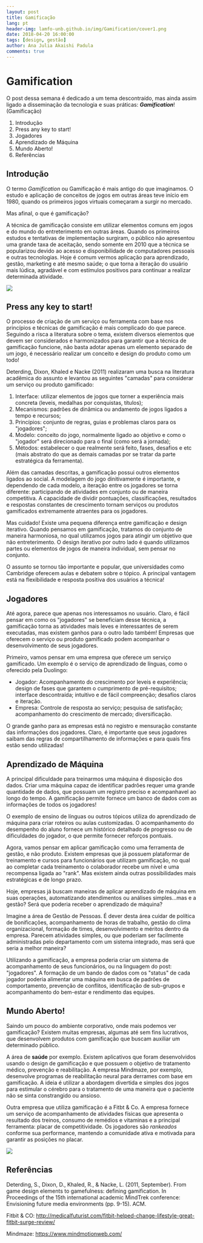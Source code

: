 ```yaml
---
layout: post
title: Gamificação
lang: pt
header-img: lamfo-unb.github.io/img/Gamification/cover1.png
date: 2018-04-20 16:00:00
tags: [design, gestão]
author: Ana Julia Akaishi Padula
comments: true
---
```


# Gamification

O post dessa semana é dedicado a um tema descontraído, mas ainda assim ligado a disseminação da tecnologia e suas práticas: ***Gamification***! (Gamificação)

1. Introdução
2. Press any key to start!
3. Jogadores
4. Aprendizado de Máquina
5. Mundo Aberto!
6. Referências

## Introdução
O termo *Gamification* ou Gamificação é mais antigo do que imaginamos. O estudo e aplicação de conceitos de jogos em outras áreas teve início em 1980, quando os primeiros jogos virtuais começaram a surgir no mercado.

Mas afinal, o que é gamificação?

A técnica de gamificação consiste em utilizar elementos comuns em jogos e do mundo do entreterimento em outras áreas. Quando os primeiros estudos e tentativas de implementação surgiram, o público não apresentou uma grande taxa de aceitação, sendo somente em 2010 que a técnica se popularizou devido ao acesso e disponibilidade de computadores pessoais e outras tecnologias. Hoje é comum vermos aplicação para aprendizado, gestão, marketing e até mesmo saúde; o que torna a iteração do usuário mais lúdica, agradável e com estímulos positivos para continuar a realizar determinada atividade. 

![](https://cdn.pixabay.com/photo/2013/07/12/16/53/space-invaders-151432_960_720.png)

## Press any key to start!
O processo de criação de um serviço ou ferramenta com base nos princípios e técnicas de gamificação é mais complicado do que parece. Seguindo a risca a literatura sobre o tema, existem diversos elementos que devem ser considerados e harmonizados para garantir que a técnica de gamificação funcione, não basta adotar apenas um elemento separado de um jogo, é necessário realizar um conceito e design do produto como um todo!

Deterding, Dixon, Khaled e Nacke (2011) realizaram uma busca na literatura acadêmica do assunto e levantou as seguintes "camadas" para considerar um serviço ou produto gamificado:
1. Interface: utilizar elementos de jogos que torner a experiência mais concreta (leveis, medalhas por conquistas, títulos);
2. Mecanismos: padrões de dinâmica ou andamento de jogos ligados a tempo e recursos;
3. Princípios: conjunto de regras, guias e problemas claros para os "jogadores";
4. Modelo: conceito do jogo, normalmente ligado ao objetivo e como o "jogador" será direcionado para o final (como será a jornada);
5. Métodos: estabelecer o que realmente será feito, fases, desafios e etc (mais abstrato do que as demais camadas por se tratar da parte estratégica da ferramenta).

Além das camadas descritas, a gamificação possui outros elementos ligados ao social. A modelagem do jogo dinitivamente é importante, e dependendo de cada modelo, a iteração entre os jogadores se torna diferente: participando de atividades em conjunto ou de maneira competitiva. A capacidade de dividir pontuações, classificações, resultados e respostas constantes de crescimento tornam serviços ou produtos gamificados extremamente atraentes para os jogadores.

Mas cuidado! Existe uma pequena diferença entre gamificação e design iterativo. Quando pensamos em gamificação, tratamos do conjunto de maneira harmoniosa, no qual utilizamos jogos para atingir um objetivo que não entreterimento. O design iterativo por outro lado é quando utilizamos partes ou elementos de jogos de maneira individual, sem pensar no conjunto.

O assunto se tornou tão importante e popular, que universidades como Cambridge oferecem aulas e debatem sobre o tópico. A principal vantagem está na flexibilidade e resposta positiva dos usuários a técnica!

## Jogadores
Até agora, parece que apenas nos interessamos no usuário. Claro, é fácil pensar em como os "jogadores" se beneficiam desse técnica, a gamificação torna as atividades mais leves e interessantes de serem executadas, mas existem ganhos para o outro lado também! Empresas que oferecem o serviço ou produto gamificado podem acompanhar o desenvolvimento de seus jogadores.

Primeiro, vamos pensar em uma empresa que oferece um serviço gamificado. Um exemplo é o serviço de aprendizado de línguas, como o oferecido pela Duolingo:
* Jogador: Acompanhamento do crescimento por leveis e experiência; design de fases que garantem o cumprimento de pré-requisitos; interface descontraída; intuitivo e de fácil compreenção; desafios claros e iteração.
* Empresa: Controle de resposta ao serviço; pesquisa de satisfação; acompanhamento do crescimento de mercado; diversificação.

O grande ganho para as empresas está no registro e mensuração constante das informações dos jogadores. Claro, é importante que seus jogadores saibam das regras de compartilhamento de informações e para quais fins estão sendo utilizadas!


## Aprendizado de Máquina
A principal dificuldade para treinarmos uma máquina é disposição dos dados. Criar uma máquina capaz de identificar padrões requer uma grande quantidade de dados, que possuam um registro preciso e acompanhavel ao longo do tempo. A gamificação permite fornece um banco de dados com as informações de todos os jogadores!

O exemplo de ensino de línguas ou outros tópicos utiliza do aprendizado de máquina para criar roteiros ou aulas customizadas. O acompanhamento do desempenho do aluno fornece um histórico detalhado de progresso ou de dificuldades do jogador, o que permite fornecer reforços pontuais.

Agora, vamos pensar em aplicar gamificação como uma ferramenta de gestão, e não produto. Existem empresas que já possuem plataformar de treinamento e cursos para funcionários que utilizam gamificação, no qual ao completar cada treinamento o colaborador recebe um nível e uma recompensa ligada ao "rank". Mas existem ainda outras possibilidades mais estratégicas e de longo prazo.

Hoje, empresas já buscam maneiras de aplicar aprendizado de máquina em suas operações, automatizando atendimentos ou análises simples...mas e a gestão? Será que poderia receber o aprendizado de máquina?

Imagine a área de Gestão de Pessoas. É dever desta área cuidar de política de bonificações, acompanhamento de horas de trabalho, gestão do clima organizacional, formação de times, desenvolvimento e méritos dentro da empresa. Parecem atividades simples, ou que poderiam ser facilmente administradas pelo departamento com um sistema integrado, mas será que seria a melhor maneira?

Utilizando a gamificação, a empresa poderia criar um sistema de acompanhamento de seus funcionários, ou na linguagem do post: "jogadores". A formação de um bando de dados com os "status" de cada jogador poderia alimentar uma máquina em busca de padrões de comportamento, prevenção de conflitos, identificação de sub-grupos e acompanhamento do bem-estar e rendimento das equipes. 


## Mundo Aberto!
Saindo um pouco do ambiente corporativo, onde mais podemos ver gamificação? Existem muitas empresas, algumas até sem fins lucrativos, que desenvolvem produtos com gamificação que buscam auxiliar um determinado público.

A área de **saúde** por exemplo. Existem aplicativos que foram desenvolvidos usando o design de gamificação e que possuem o objetivo de tratamento médico, prevenção e reabilitação. A empresa Mindmaze, por exemplo, desenvolve programas de reabilitação neural para derrames com base em gamificação. A ideia é utilizar a abordagem divertida e simples dos jogos para estimular o cérebro para o tratamento de uma maneira que o paciente não se sinta constrangido ou ansioso.

Outra empresa que utiliza gamificação é a Fitbt & Co. A empresa fornece um serviço de acompanhamento de atividades físicas que apresenta o resultado dos treinos, consumo de remédios e vitaminas e a principal ferramenta: placar de competitividade. Os jogadores são *rankeados* conforme sua performance, mantendo a comunidade ativa e motivada para garantir as posições no placar. 

![](https://cdn.pixabay.com/photo/2016/04/16/09/03/video-game-1332694_960_720.png)

## Referências

Deterding, S., Dixon, D., Khaled, R., & Nacke, L. (2011, September). From game design elements to gamefulness: defining gamification. In Proceedings of the 15th international academic MindTrek conference: Envisioning future media environments (pp. 9-15). ACM.

Fitbit & CO: http://medicalfuturist.com/fitbit-helped-change-lifestyle-great-fitbit-surge-review/

Mindmaze: https://www.mindmotionweb.com/
